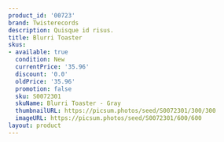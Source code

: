 ```yaml
---
product_id: '00723'
brand: Twisterecords
description: Quisque id risus.
title: Blurri Toaster
skus:
- available: true
  condition: New
  currentPrice: '35.96'
  discount: '0.0'
  oldPrice: '35.96'
  promotion: false
  sku: S0072301
  skuName: Blurri Toaster - Gray
  thumbnailURL: https://picsum.photos/seed/S0072301/300/300
  imageURL: https://picsum.photos/seed/S0072301/600/600
layout: product
---
```

